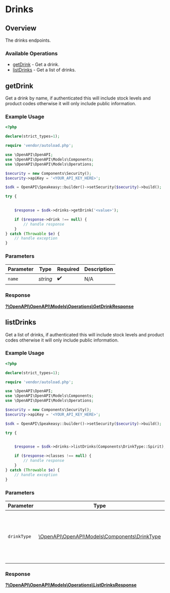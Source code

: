 # Drinks


## Overview

The drinks endpoints.

### Available Operations

* [getDrink](#getdrink) - Get a drink.
* [listDrinks](#listdrinks) - Get a list of drinks.

## getDrink

Get a drink by name, if authenticated this will include stock levels and product codes otherwise it will only include public information.

### Example Usage

```php
<?php

declare(strict_types=1);

require 'vendor/autoload.php';

use \OpenAPI\OpenAPI;
use \OpenAPI\OpenAPI\Models\Components;
use \OpenAPI\OpenAPI\Models\Operations;

$security = new Components\Security();
$security->apiKey = '<YOUR_API_KEY_HERE>';

$sdk = OpenAPI\Speakeasy::builder()->setSecurity($security)->build();

try {
    

    $response = $sdk->drinks->getDrink('<value>');

    if ($response->drink !== null) {
        // handle response
    }
} catch (Throwable $e) {
    // handle exception
}
```

### Parameters

| Parameter          | Type               | Required           | Description        |
| ------------------ | ------------------ | ------------------ | ------------------ |
| `name`             | *string*           | :heavy_check_mark: | N/A                |


### Response

**[?\OpenAPI\OpenAPI\Models\Operations\GetDrinkResponse](../../Models/Operations/GetDrinkResponse.md)**


## listDrinks

Get a list of drinks, if authenticated this will include stock levels and product codes otherwise it will only include public information.

### Example Usage

```php
<?php

declare(strict_types=1);

require 'vendor/autoload.php';

use \OpenAPI\OpenAPI;
use \OpenAPI\OpenAPI\Models\Components;
use \OpenAPI\OpenAPI\Models\Operations;

$security = new Components\Security();
$security->apiKey = '<YOUR_API_KEY_HERE>';

$sdk = OpenAPI\Speakeasy::builder()->setSecurity($security)->build();

try {
    

    $response = $sdk->drinks->listDrinks(Components\DrinkType::Spirit);

    if ($response->classes !== null) {
        // handle response
    }
} catch (Throwable $e) {
    // handle exception
}
```

### Parameters

| Parameter                                                                            | Type                                                                                 | Required                                                                             | Description                                                                          |
| ------------------------------------------------------------------------------------ | ------------------------------------------------------------------------------------ | ------------------------------------------------------------------------------------ | ------------------------------------------------------------------------------------ |
| `drinkType`                                                                          | [\OpenAPI\OpenAPI\Models\Components\DrinkType](../../Models/Components/DrinkType.md) | :heavy_minus_sign:                                                                   | The type of drink to filter by. If not provided all drinks will be returned.         |


### Response

**[?\OpenAPI\OpenAPI\Models\Operations\ListDrinksResponse](../../Models/Operations/ListDrinksResponse.md)**

